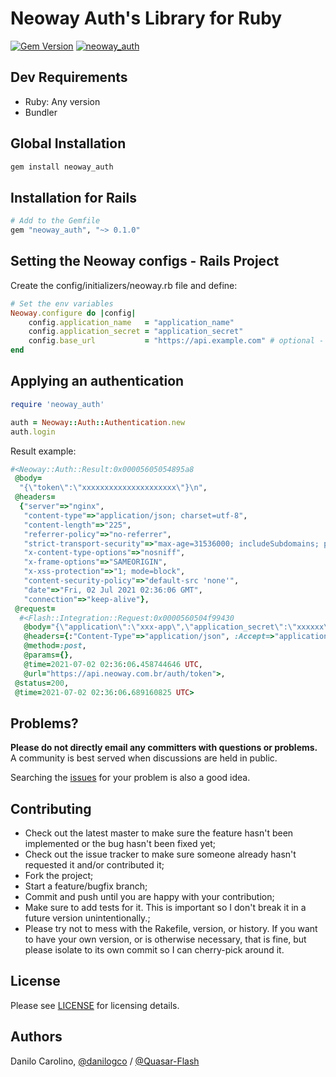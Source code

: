 Neoway Auth's Library for Ruby
==============

[![Gem Version](https://badge.fury.io/rb/neoway_auth.svg)](https://badge.fury.io/rb/neoway_auth)
[![neoway_auth](https://github.com/Quasar-Flash/neoway_auth/actions/workflows/ruby.yml/badge.svg)](https://github.com/Quasar-Flash/neoway_auth/actions/workflows/ruby.yml)

Dev Requirements
-----------------

- Ruby: Any version
- Bundler

Global Installation
-----------------

```ruby
gem install neoway_auth
```

Installation for Rails
-----------------

```ruby
# Add to the Gemfile
gem "neoway_auth", "~> 0.1.0"
```

Setting the Neoway configs - Rails Project
-----------------

Create the config/initializers/neoway.rb file and define:

```ruby
# Set the env variables
Neoway.configure do |config|
    config.application_name   = "application_name"
    config.application_secret = "application_secret"
    config.base_url           = "https://api.example.com" # optional - default: https://api.neoway.com.br
end
```

Applying an authentication
-----------------

```ruby
require 'neoway_auth'

auth = Neoway::Auth::Authentication.new
auth.login
```

Result example:

```ruby
#<Neoway::Auth::Result:0x00005605054895a8
 @body=
  "{\"token\":\"xxxxxxxxxxxxxxxxxxxxx\"}\n",
 @headers=
  {"server"=>"nginx",
   "content-type"=>"application/json; charset=utf-8",
   "content-length"=>"225",
   "referrer-policy"=>"no-referrer",
   "strict-transport-security"=>"max-age=31536000; includeSubdomains; preload",
   "x-content-type-options"=>"nosniff",
   "x-frame-options"=>"SAMEORIGIN",
   "x-xss-protection"=>"1; mode=block",
   "content-security-policy"=>"default-src 'none'",
   "date"=>"Fri, 02 Jul 2021 02:36:06 GMT",
   "connection"=>"keep-alive"},
 @request=
  #<Flash::Integration::Request:0x0000560504f99430
   @body="{\"application\":\"xxx-app\",\"application_secret\":\"xxxxxx\"}",
   @headers={:"Content-Type"=>"application/json", :Accept=>"application/json"},
   @method=:post,
   @params={},
   @time=2021-07-02 02:36:06.458744646 UTC,
   @url="https://api.neoway.com.br/auth/token">,
 @status=200,
 @time=2021-07-02 02:36:06.689160825 UTC>
```

Problems?
-----------------

**Please do not directly email any committers with questions or problems.**
A community is best served when discussions are held in public.

Searching the [issues](https://github.com/Quasar-Flash/neoway-auth-ruby/issues)
for your problem is also a good idea.

Contributing
-----------------

- Check out the latest master to make sure the feature hasn't been implemented
or the bug hasn't been fixed yet;
- Check out the issue tracker to make sure someone already hasn't requested it
and/or contributed it;
- Fork the project;
- Start a feature/bugfix branch;
- Commit and push until you are happy with your contribution;
- Make sure to add tests for it. This is important so I don't break it in a
future version unintentionally.;
- Please try not to mess with the Rakefile, version, or history. If you want to
have your own version, or is otherwise necessary, that is fine, but please
isolate to its own commit so I can cherry-pick around it.

License
-----------------

Please see [LICENSE](https://github.com/Quasar-Flash/neoway-auth-ruby/blob/master/LICENSE.txt)
for licensing details.

Authors
-----------------

Danilo Carolino, [@danilogco](https://github.com/danilogco) / [@Quasar-Flash](https://github.com/Quasar-Flash)
